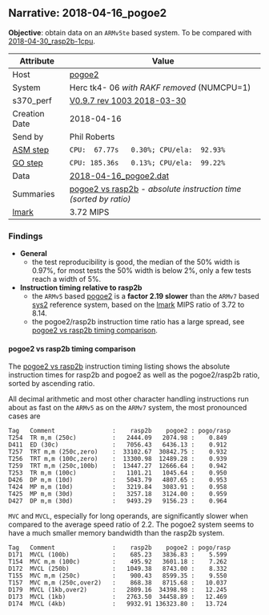 ## Narrative: 2018-04-16_pogoe2

**Objective**: obtain data on an `ARMv5te` based system.
To be compared with [2018-04-30_rasp2b-1cpu](2018-04-30_rasp2b-1cpu.md).

| Attribute | Value |
| --------- | ----- |
| Host   | [pogoe2](hostinfo_pogoe2.md) |
| System | Herc tk4- 06 _with RAKF removed_ (NUMCPU=1) |
| s370_perf | [V0.9.7  rev  1003  2018-03-30](https://github.com/wfjm/s370-perf/blob/2685ff0/codes/s370_perf.asm) |
| Creation Date | 2018-04-16 |
| Send by | Phil Roberts |
| [ASM step](README_narr.md#user-content-asm) | `CPU:  67.77s   0.30%; CPU/ela:  92.93%` |
| [GO step](README_narr.md#user-content-go)   | `CPU: 185.36s   0.13%; CPU/ela:  99.22%` |
| Data | [2018-04-16_pogoe2.dat](../data/2018-04-16_pogoe2.dat) |
| Summaries | [pogoe2 vs rasp2b](sum_2018-04-30_rasp2b_and_pogoe2.dat) - _absolute instruction time (sorted by ratio)_ |
| [lmark](README_narr.md#user-content-lmark) | 3.72 MIPS |

### <a id="find">Findings</a>
- **General**
  - the test reproducibility is good, the median of the 50% width is 0.97%, for
    most tests the 50% width is below 2%, only a few tests reach a width of 5%.
- **Instruction timing relative to rasp2b**
  - the `ARMv5` based [pogoe2](hostinfo_pogoe2.md) is a **factor 2.19 slower**
    than the `ARMv7` based [sys2](hostinfo_rasp2b.md) reference system,
    based on the [lmark](README_narr.md#user-content-lmark) MIPS ratio of
    3.72 to 8.14.
  - the pogoe2/rasp2b instruction time ratio has a large spread, see
    [pogoe2 vs rasp2b timing comparison](#user-content-find-vs-rasp2b).

#### <a id="find-vs-rasp2b">pogoe2 vs rasp2b timing comparison</a>
The [pogoe2 vs rasp2b](sum_2018-04-30_rasp2b_and_pogoe2.dat) instruction
timing listing shows the  absolute instruction times for rasp2b and pogoe2
as well as the pogoe2/rasp2b ratio, sorted by ascending ratio.

All decimal arithmetic and most other character handling instructions
run about as fast on the `ARMv5` as on the `ARMv7` system, the most
pronounced cases are
```
Tag   Comment                :    rasp2b    pogoe2 : pogo/rasp
T254  TR m,m (250c)          :   2444.09   2074.98 :    0.849
D411  ED (30c)               :   7056.43   6436.13 :    0.912
T257  TRT m,m (250c,zero)    :  33102.67  30842.75 :    0.932
T256  TRT m,m (100c,zero)    :  13300.98  12489.28 :    0.939
T259  TRT m,m (250c,100b)    :  13447.27  12666.64 :    0.942
T253  TR m,m (100c)          :   1101.21   1045.64 :    0.950
D426  DP m,m (10d)           :   5043.79   4807.65 :    0.953
T424  MP m,m (10d)           :   3219.84   3083.91 :    0.958
T425  MP m,m (30d)           :   3257.18   3124.00 :    0.959
D427  DP m,m (30d)           :   9493.29   9156.23 :    0.964
```

`MVC` and `MVCL`, especially for long operands, are significantly slower when
compared to the average speed ratio of 2.2. The pogoe2 system seems to have
a much smaller memory bandwidth than the rasp2b system.
```
Tag   Comment                :    rasp2b    pogoe2 : pogo/rasp
D171  MVCL (100b)            :    685.23   3836.83 :    5.599
T154  MVC m,m (100c)         :    495.92   3601.18 :    7.262
D172  MVCL (250b)            :   1049.38   8743.00 :    8.332
T155  MVC m,m (250c)         :    900.43   8599.35 :    9.550
T157  MVC m,m (250c,over2)   :    868.38   8715.68 :   10.037
D179  MVCL (1kb,over2)       :   2809.16  34398.98 :   12.245
D173  MVCL (1kb)             :   2763.50  34458.89 :   12.469
D174  MVCL (4kb)             :   9932.91 136323.80 :   13.724
```
